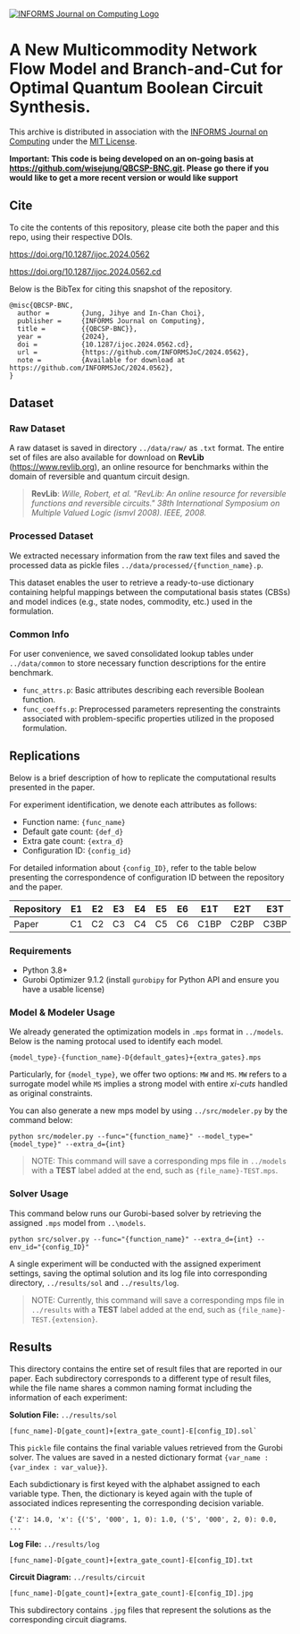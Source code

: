 [![INFORMS Journal on Computing Logo](https://INFORMSJoC.github.io/logos/INFORMS_Journal_on_Computing_Header.jpg)](https://pubsonline.informs.org/journal/ijoc)

# A New Multicommodity Network Flow Model and Branch-and-Cut for Optimal Quantum Boolean Circuit Synthesis.

This archive is distributed in association with the [INFORMS Journal on
Computing](https://pubsonline.informs.org/journal/ijoc) under the [MIT License](LICENSE).
 

**Important: This code is being developed on an on-going basis at 
https://github.com/wisejung/QBCSP-BNC.git. Please go there if you would like to
get a more recent version or would like support**

## Cite

To cite the contents of this repository, please cite both the paper and this repo, using their respective DOIs.

https://doi.org/10.1287/ijoc.2024.0562

https://doi.org/10.1287/ijoc.2024.0562.cd

Below is the BibTex for citing this snapshot of the repository.

```
@misc{QBCSP-BNC,
  author =        {Jung, Jihye and In-Chan Choi},
  publisher =     {INFORMS Journal on Computing},
  title =         {{QBCSP-BNC}},
  year =          {2024},
  doi =           {10.1287/ijoc.2024.0562.cd},
  url =           {https://github.com/INFORMSJoC/2024.0562},
  note =          {Available for download at https://github.com/INFORMSJoC/2024.0562},
}  
```


## Dataset

### Raw Dataset
A raw dataset is saved in directory ```../data/raw/``` as `.txt` format.
The entire set of files are also available for download on **RevLib** (https://www.revlib.org), an online resource for benchmarks within the domain of reversible and quantum circuit design.
> **RevLib**: *Wille, Robert, et al. "RevLib: An online resource for reversible functions and reversible circuits." 38th International Symposium on Multiple Valued Logic (ismvl 2008). IEEE, 2008.*

### Processed Dataset
We extracted necessary information from the raw text files and saved the processed data as pickle files ```../data/processed/{function_name}.p```.

This dataset enables the user to retrieve a ready-to-use dictionary containing helpful mappings between the computational basis states (CBSs) and model indices (e.g., state nodes, commodity, etc.) used in the formulation.

### Common Info
For user convenience, we saved consolidated lookup tables under ```../data/common``` to store necessary function descriptions for the entire benchmark.
* `func_attrs.p`: Basic attributes describing each reversible Boolean function.
* `func_coeffs.p`: Preprocessed parameters representing the constraints associated with problem-specific properties utilized in the proposed formulation.


## Replications
Below is a brief description of how to replicate the computational results presented in the paper.

For experiment identification, we denote each attributes as follows:
* Function name: `{func_name}`
* Default gate count: `{def_d}`
* Extra gate count: `{extra_d}`
* Configuration ID: `{config_id}`

For detailed information about `{config_ID}`, refer to the table below presenting the correspondence of configuration ID between the repository and the paper.

| Repository | E1 | E2 | E3 | E4 | E5 | E6 | E1T  | E2T  | E3T  | E4T  | E5T  | E6T  |
|------------|----|----|----|----|----|----|------|------|------|------|------|------|
| Paper      | C1 | C2 | C3 | C4 | C5 | C6 | C1BP | C2BP | C3BP | C4BP | C5BP | C6BP |


### Requirements
* Python 3.8+
* Gurobi Optimizer 9.1.2 (install `gurobipy` for Python API and ensure you have a usable license)

### Model & Modeler Usage
We already generated the optimization models in `.mps` format in `../models`.
Below is the naming protocal used to identify each model.
```
{model_type}-{function_name}-D{default_gates}+{extra_gates}.mps
```
Particularly, for `{model_type}`, we offer two options: `MW` and `MS`. `MW` refers to a surrogate model while `MS` implies a strong model with entire _xi-cuts_ handled as original constraints. 

You can also generate a new mps model by using `../src/modeler.py` by the command below:
```
python src/modeler.py --func="{function_name}" --model_type="{model_type}" --extra_d={int}
```
> NOTE: This command will save a corresponding mps file in `../models` with a **TEST** label added at the end, such as `{file_name}-TEST.mps`.


### Solver Usage
This command below runs our Gurobi-based solver by retrieving the assigned `.mps` model from `..\models`.
```
python src/solver.py --func="{function_name}" --extra_d={int} --env_id="{config_ID}"
```
A single experiment will be conducted with the assigned experiment settings, saving the optimal solution and its log file into corresponding directory, `../results/sol` and `../results/log`.
> NOTE: Currently, this command will save a corresponding mps file in `../results` with a **TEST** label added at the end, such as `{file_name}-TEST.{extension}`.



## Results

This directory contains the entire set of result files that are reported in our paper.
Each subdirectory corresponds to a different type of result files, while the file name shares a common naming format including the information of each experiment:

**Solution File:** `../results/sol`
```
[func_name]-D[gate_count]+[extra_gate_count]-E[config_ID].sol`
```
This `pickle` file contains the final variable values retrieved from the Gurobi solver.
The values are saved in a nested dictionary format `{var_name : {var_index : var_value}}`. 

Each subdictionary is first keyed with the alphabet assigned to each variable type.
Then, the dictionary is keyed again with the tuple of associated indices representing the corresponding decision variable.

```
{'Z': 14.0, 'x': {('S', '000', 1, 0): 1.0, ('S', '000', 2, 0): 0.0, ...
```

**Log File:** `../results/log`
```
[func_name]-D[gate_count]+[extra_gate_count]-E[config_ID].txt
```

**Circuit Diagram:** `../results/circuit`
```
[func_name]-D[gate_count]+[extra_gate_count]-E[config_ID].jpg
```
This subdirectory contains `.jpg` files that represent the solutions as the corresponding circuit diagrams.